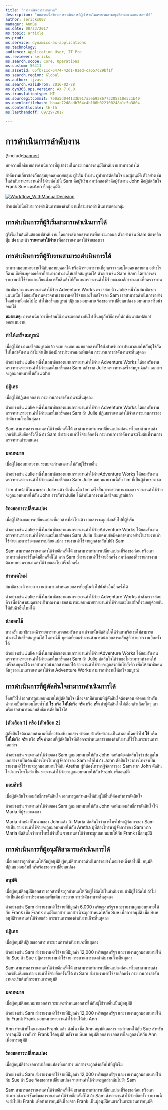 ```yaml
---
title: "การดำเนินการลำดับงาน"
description: "บทความนี้อธิบายการดำเนินการที่ผู้เข้าร่วมในกระบวนการอนุมัติลำดับงานสามารถทำได้"
author: sericks007
manager: AnnBe
ms.date: 08/23/2017
ms.topic: article
ms.prod: 
ms.service: dynamics-ax-applications
ms.technology: 
audience: Application User, IT Pro
ms.reviewer: sericks
ms.search.scope: Core, Operations
ms.custom: 56411
ms.assetid: 65fb711c-6474-42d1-81ed-ca657c29bf1f
ms.search.region: Global
ms.author: tjvass
ms.search.validFrom: 2016-02-28
ms.dyn365.ops.version: AX 7.0.0
ms.translationtype: HT
ms.sourcegitcommit: 7e0a5d044133b917a3eb9386773205218e5c1b40
ms.openlocfilehash: bbaac72d8adb764c4b186b022100248b1c5a3804
ms.contentlocale: th-th
ms.lasthandoff: 09/29/2017

---
```


# <a name="workflow-actions"></a>การดำเนินการลำดับงาน

[!include[banner](../includes/banner.md)]


บทความนี้อธิบายการดำเนินการที่ผู้เข้าร่วมในกระบวนการอนุมัติลำดับงานสามารถทำได้

ลำดับงานเกี่ยวข้องกับกลุ่มบุคคลหลายกลุ่ม: ผู้ริเริ่ม รับงาน ผู้ทำการตัดสินใจ และผู้อนุมัติ ตัวอย่างเช่น ในลำดับงานรายงานค่าใช้จ่ายต่อไปนี้ Sam คือผู้ริเริ่ม สมาชิกของคิวคือผู้รับงาน John คือผู้ตัดสินใจ Frank Sue และAnn คือผู้อนุมัติ   

[![Workflow\_WithManualDecision](./media/workflow_withmanualdecision.gif)](./media/workflow_withmanualdecision.gif) 

ส่วนต่อไปนี้อธิบายการดำเนินการของลำดับงานที่สามารถดำเนินการแต่ละกลุ่ม

## <a name="actions-that-an-originator-can-perform"></a>การดำเนินการที่ผู้ริเริ่มสามารถดำเนินการได้
ผู้ริเริ่มเริ่มต้นอินสแตนซ์ลำดับงาน โดยการส่งเอกสารการเพื่อประมวลผล ตัวอย่างเช่น Sam ต้องคลิกปุ่ม **ส่ง** บนหน้า **รายงานค่าใช้จ่าย** เพื่อส่งรายงานค่าใช้จ่ายของเขา

## <a name="actions-that-a-task-assignee-can-perform"></a>การดำเนินการที่ผู้รับงานสามารถดำเนินการได้
สามารถมอบหมายงานให้กับหลายบุคคลได้ หรือคิวรายการงานที่ถูกตรวจสอบโดยคนหลายคน อย่างไรก็ตาม มีเพียงบุคคลเดียวที่สามารถทำงานให้เสร็จสมบูรณ์ได้ ตัวอย่างเช่น Sam Sam ได้ทำการส่งรายงานค่าใช้จ่ายและเวียนส่งการรับสินค้าไปยังแผนกรายงานค่าใช้จ่ายขององค์กรของเขาเพื่อตรวจทาน 

สมาชิกของแผนกรายงานค่าใช้จ่าย Adventure Works ตรวจสอบคิว Julie หนึ่งในสมาชิกของแผนกนั้น ได้ยอมรับงานตรวจทานรายงานค่าใช้จ่ายและใบเสร็จของ Sam เธอสามารถดำเนินการอย่างใดอย่างหนึ่งต่อไปนี้: ทำให้เสร็จสมบูรณ์ ปฏิเสธ มอบหมาย ร้องขอการเปลี่ยนแปลง มอบหมาย หรือนำออกใช้ 

**หมายเหตุ:** การดำเนินการที่พร้อมใช้งานจะแตกต่างกันไป ขึ้นอยู่กับวิธีการที่นักพัฒนาซอฟต์แวร์ออกแบบงาน

### <a name="complete"></a>ทำให้เสร็จสมบูรณ์

เมื่อผู้ใช้ทำงานเสร็จสมบูรณ์แล้ว ระบบจะมอบหมายเอกสารที่ได้ส่งสำหรับการประมวลผลให้กับผู้ใช้ถัดไปในลำดับงาน ถ้าไม่จำเป็นต้องมีการประมวลผลเพิ่มเติม กระบวนการลำดับงานจะสิ้นสุดลง 

ตัวอย่างเช่น Julie หนึ่งในสมาชิกของแผนกรายงานค่าใช้จ่าย Adventure Works ได้ยอมรับงานตรวจทานรายงานค่าใช้จ่ายและใบเสร็จของ Sam หลังจาก Julie ตรวจทานเสร็จสมบูรณ์แล้ว เอกสารจะถูกมอบหมายให้กับ John

### <a name="reject"></a>ปฏิเสธ

เมื่อผู้ใช้ปฏิเสธเอกสาร กระบวนการลำดับงานจะสิ้นสุดลง 

ตัวอย่างเช่น Julie หนึ่งในสมาชิกของแผนกรายงานค่าใช้จ่าย Adventure Works ได้ยอมรับงานตรวจทานรายงานค่าใช้จ่ายและใบเสร็จของ Sam ถ้า Julie ปฏิเสธรายงานค่าใช้จ่าย กระบวนการของลำดับงานก็จะสิ้นสุดลง 

Sam สามารถส่งรายงานค่าใช้จ่ายอีกครั้งได้ เขาสามารถทำการเปลี่ยนแปลงก่อน หรือเขาสามารถส่งเวอร์ชันเดิมอีกครั้งก็ได้ ถ้า Sam ส่งรายงานค่าใช้จ่ายอีกครั้ง กระบวนการลำดับงานจะเริ่มต้นที่งานการตรวจทานด้วยตนเอง

### <a name="delegate"></a>มอบหมาย

เมื่อผู้ใช้มอบหมายงาน ระบบจะกำหนดงานให้กับผู้ใช้รายอื่น 

ตัวอย่างเช่น Julie หนึ่งในสมาชิกของแผนกรายงานค่าใช้จ่ายAdventure Works ได้ยอมรับงานตรวจทานรายงานค่าใช้จ่ายและใบเสร็จของ Sam Julie มอบหมายงานนี้กับTim ที่เป็นผู้ช่วยของเธอ 

Tim ทำหน้าที่ในนามของ Julie แล้ว ดังนั้น เมื่อTim เสร็จสิ้นการตรวจทานของเขา รายงานค่าใช้จ่ายจะถูกมอบหมายให้กับ John ราวกับว่าJulie ได้ดำเนินการงานนี้เสร็จสมบูรณ์แล้ว

### <a name="request-change"></a>ร้องขอการเปลี่ยนแปลง

เมื่อผู้ใช้ร้องขอการเปลี่ยนแปลงที่เอกสารที่ส่งไปแล้ว เอกสารจะถูกส่งกลับไปที่ผู้ริเริ่ม 

ตัวอย่างเช่น Julie หนึ่งในสมาชิกของแผนกรายงานค่าใช้จ่ายAdventure Works ได้ยอมรับงานตรวจทานรายงานค่าใช้จ่ายและใบเสร็จของ Sam Julie สังเกตพบข้อผิดพลาดบางอย่างในรายงานค่าใช้จ่ายและการร้องขอการเปลี่ยนแปลง รายงานค่าใช้จ่ายถูกส่งกลับไปยัง Sam 

Sam สามารถส่งรายงานค่าใช้จ่ายอีกครั้งได้ เขาสามารถทำการเปลี่ยนแปลงที่ร้องขอก่อน หรือเขาสามารถส่งเวอร์ชันเดิมอีกครั้งก็ได้ หาก Sam ส่งรายงานค่าใช้จ่ายอีกครั้ง สมาชิกของคิวรายการงานต้องทบทวนรายงานค่าใช้จ่ายและใบเสร็จอีกครั้ง

### <a name="reassign"></a>กำหนดใหม่

สมาชิกของคิวรายการงานสามารถกำหนดเอกสารที่อยู่ในคิวไปยังคิวอืนอีกครั้งได้ 

ตัวอย่างเช่น Julie หนึ่งในสมาชิกของแผนกรายงานค่าใช้จ่าย Adventure Works กำลังตรวจสอบคิว เพื่อรักษาสมดุลของปริมาณงาน เธอสามารถมอบหมายรายงานค่าใช้จ่ายและใบเสร็จที่รวมอยู่ด้วยกัน ให้กับคิวอื่นใหม่ได้

### <a name="release"></a>นำออกใช้

บางครั้ง สมาชิกของคิวรายการงานอาจยอมรับงาน แต่จากนั้นตัดสินใจได้ว่าเขาหรือเธอไม่สามารถทำงานให้เสร็จสมบูรณ์ได้ ในกรณีนี้ บุคคลที่ยอมรับงานสามารถนำเอกสารกลับสู่คิวรายการงานอีกครั้งได้ 

ตัวอย่างเช่น Julie หนึ่งในสมาชิกของแผนกรายงานค่าใช้จ่ายAdventure Works ได้ยอมรับงานตรวจทานรายงานค่าใช้จ่ายและใบเสร็จของ Sam ถ้า Julie ตัดสินใจได้ว่าเธอไม่สามารถทำงานให้เสร็จสมบูรณ์ได้ เธอสามารถนำเอกสารออกได้ รายงานค่าใช้จ่ายจะถูกส่งกลับไปยังคิว เพื่อให้สมาชิกคนอื่นๆของแผนกรายงานค่าใช้จ่าย Adventure Works สามารถทำงานให้เสร็จสมบูรณ์

## <a name="actions-that-a-decision-maker-can-perform"></a>การดำเนินการที่ผู้ตัดสินใจสามารถดำเนินการได้
โดยทั่วไป เอกสารถูกมอบหมายให้ผู้ตัดสินใจ เนื่องจากมีคำถามทีผู้ตัดสินใจต้องตอบ คำตอบสำหรับคำถามเป็นคำตอบโดยทั่วไป **ใช่** หรือ **ไม่ใช่**หรือ **จริง** หรือ **เท็จ** ถ้าผู้ตัดสินใจไม่เลือกตัวเลือกใดๆ เขาหรือเธอสามารถมอบสิทธิ์การตัดสินใจได้

### <a name="choice-1-or-choice-2"></a>\[ตัวเลือก 1\] หรือ \[ตัวเลือก 2\]

ผู้ตัดสินใจต้องตอบคำถามที่เกี่ยวข้องกับเอกสาร คำตอบสำหรับคำถามเป็นคำตอบโดยทั่วไป **ใช่** หรือ **ไม่ใช่**หรือ **จริง** หรือ **เท็จ** คำตอบที่ผู้ตัดสินใจที่เลือกจะกำหนดสาขาของลำดับงานที่ใช้ในกระบวนการเอกสาร 

ตัวอย่างเช่น รายงานค่าใช้จ่ายของ Sam ถูกมอบหมายให้กับ John จอห์นต้องตัดสินใจว่า ข้อมูลในเอกสารจำเป็นต้องมีการโทรไปหาผู้จัดการของ Sam หรือไม่ ถ้า John ตัดสินใจว่าการโทรจำเป็น รายงานค่าใช้จ่ายจะถูกมอบหมายให้กับ Aretha ผู้ที่ต้องโทรหาผู้จัดการของ Sam หาก John ตัดสินใจว่าการโทรไม่จำเป็น รายงานค่าใช้จ่ายจะถูกมอบหมายให้กับ Frank เพื่ออนุมัติ

### <a name="delegate"></a>มอบสิทธิ์

เมื่อผู้ตัดสินใจมอบสิทธิ์การตัดสินใจ เอกสารถูกกำหนดให้กับผู้ใช้อื่นที่ต้องทำการตัดสินใจ 

ตัวอย่างเช่น รายงานค่าใช้จ่ายของ Sam ถูกมอบหมายให้กับ John จอห์นมอบสิทธิ์การตัดสินใจให้ Maria ที่ผู้ช่วยของเขา 

Maria ทำหน้าที่ในนามของ Johnแล้ว ถ้า Maria ตัดสินใจว่าการโทรไปหาผู้จัดการของ Sam จำเป็น รายงานค่าใช้จ่ายจะถูกมอบหมายให้กับ Aretha ผู้ที่ต้องโทรหาผู้จัดการของ Sam หาก Maria ตัดสินใจว่าการโทรไม่จำเป็น รายงานค่าใช้จ่ายจะถูกมอบหมายให้กับ Frank เพื่ออนุมัติ

## <a name="actions-that-an-approver-can-perform"></a>การดำเนินการที่ผู้อนุมัติสามารถดำเนินการได้
เมื่อเอกสารถูกกำหนดให้กับผู้อนุมัติ ผู้อนุมัติสามารถดำเนินการอย่างใดอย่างหนึ่งต่อไปนี้: อนุมัติ ปฏิเสธ มอบสิทธิ์์ หรือร้องขอการเปลี่ยนแปลง

### <a name="approve"></a>อนุมัติ

เมื่อผู้อนุมัติอนุมัติเอกสาร เอกสารที่จะถูกกำหนดให้กับผู้ใช้ถัดไปในลำดับงาน ถ้ามีผู้ใช้ถัดไป ถ้าไม่จำเป็นต้องมีการประมวลผลเพิ่มเติม กระบวนการลำดับงานจะสิ้นสุดลง 

ตัวอย่างเช่น Sam ส่งรายงานค่าใช้จ่ายที่มีมูลค่า 6,000 เหรียญสหรัฐฯ และรายงานถูกมอบหมายให้กับ Frank เมื่อ Frank อนุมัติเอกสาร เอกสารนี้จะถูกกำหนดให้กับ Sue เพื่อการอนุมัติ เมื่อ Sue อนุมัติรายงานค่าใช้จ่ายแล้ว กระบวนการของลำดับงานก็จะสิ้นสุดลง

### <a name="reject"></a>ปฏิเสธ

เมื่อผู้อนุมัติปฏิเสธเอกสาร กระบวนการลำดับงานจะสิ้นสุดลง 

ตัวอย่างเช่น Sam ส่งรายงานค่าใช้จ่ายที่มีมูลค่า 12,000 เหรียญสหรัฐฯ และรายงานถูกมอบหมายให้กับ Sue ถ้า Sue ปฏิเสธรายงานค่าใช้จ่าย กระบวนการของลำดับงานก็จะสิ้นสุดลง 

Sam สามารถส่งรายงานค่าใช้จ่ายอีกครั้งได้ เขาสามารถทำการเปลี่ยนแปลงก่อน หรือเขาสามารถส่งเวอร์ชันเดิมของรายงานค่าใช้จ่ายอีกครั้งก็ได้ ถ้า Sam ส่งรายงานค่าใช้จ่ายอีกครั้ง กระบวนการลำดับงานจะเริ่มต้นที่กระบวนการอนุมัติ

### <a name="delegate"></a>มอบหมาย

เมื่อผู้อนุมัติมอบหมายเอกสาร ระบบจะกำหนดเอกสารให้กับผู้ใช้รายอื่นเป็นผู้อนุมัติ 

ตัวอย่างเช่น Sam ส่งรายงานค่าใช้จ่ายที่มีมูลค่า 12,000 เหรียญสหรัฐฯ และรายงานถูกมอบหมายให้กับ Frank Frank มอบหมายรายงานค่าใช้จ่ายให้กับ Ann 

Ann ทำหน้าที่ในนามของ Frank แล้ว ดังนั้น เมื่อ Ann อนุมัติเอกสาร จะกำหนดให้กับ Sue สำหรับการอนุมัติ ราวกับว่า Frank ได้อนุมัติ หลังจาก Sue อนุมัติเอกสาร เอกสารนี้จะถูกส่งให้กับ Ann เพื่อการอนุมัติ

### <a name="request-change"></a>ร้องขอการเปลี่ยนแปลง

เมื่อผู้อนุมัติร้องขอการเปลี่ยนแปลงที่เอกสาร เอกสารจะถูกส่งกลับไปที่ผู้ริเริ่ม 

ตัวอย่างเช่น Sam ส่งรายงานค่าใช้จ่ายที่มีมูลค่า 12,000 เหรียญสหรัฐฯ และรายงานถูกมอบหมายให้กับ Sue ถ้า Sue ร้องขอการเปลี่ยนแปลง รายงานค่าใช้จ่ายจะถูกส่งกลับไปยัง Sam 

Sam สามารถส่งรายงานค่าใช้จ่ายอีกครั้งได้ เขาสามารถทำการเปลี่ยนแปลงที่ร้องขอก่อน หรือเขาสามารถส่งเวอร์ชันเดิมของรายงานค่าใช้จ่ายอีกครั้งก็ได้ ถ้า Sam ส่งรายงานค่าใช้จ่ายอีกครั้ง รายงานนี้จะส่งไปยัง Frank เพื่อทำการอนุมัติเนื่องจาก Frank เป็นผู้อนุมัติคนแรกในกระบวนการอนุมัติ




